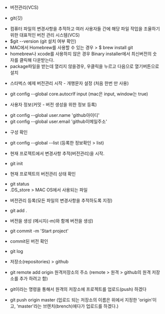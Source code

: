 * 버전관리(VCS)

* git(깃)
- 컴퓨터 파일의 변경사항을 추적하고 여러 사용자들 간에 해당 파일 작업을 조율하기 위한 대표적인 버전 관리 시스템(VCS)
- $git --version (git 설치 여부 확인)
- MAC에서 Homebrew를 사용할 수 있는 경우 > $ brew install git 
- homebrew나 xcode를 사용하지 않은 경우 Binary installer에서 최신버전의 숫자를 클릭해 다운받는다.
- package파일을 받는데 열리지 않을경우, 우클릭을 누르고 다음으로 열기버튼으로 설치

* 스타벅스 예제 버전관리 시작 - 개행문자 설정 (처음 한번 만 사용)
- git config --global core.autocrlf input 
  (mac은 input, window는 true)

* 사용자 정보(커밋 - 버전 생성을 위한 정보 등록)
- git config --global user.name 'github아이디'
- git config --global user.email 'github이메일주소'

* 구성 확인
- git config --global --list 
  (등록한 정보확인 > list)

* 현재 프로젝트에서 변경사항 추적(버전관리)을 시작.
- git init

* 현재 프로젝트의 버전관리 상태 확인
- git status
- .DS_store > MAC OS에서 사용되는 파일

* 버전관리 등록(모든 파일의 변경사항을 추적하도록 지정)
- git add .

* 버전을 생성 (메시지(-m)와 함께 버전을 생성)
- git commit -m 'Start project'

* commit된 버전 확인
- git log

* 저장소(repositories) > github
- git remote add origin 원격저장소의 주소
  (remote > 원격 > github의 원격 저장소를 추가 하려고 함)

* git이라는 명령을 통해서 원격의 저장소에 프로젝트를 업로드(push) 하겠다
- git push origin master
  (업로드 되는 저장소의 이름은 위에서 지정한 'origin'이고, 'master'라는 브렌치(brench)에다가 업로드를 하겠다.)

